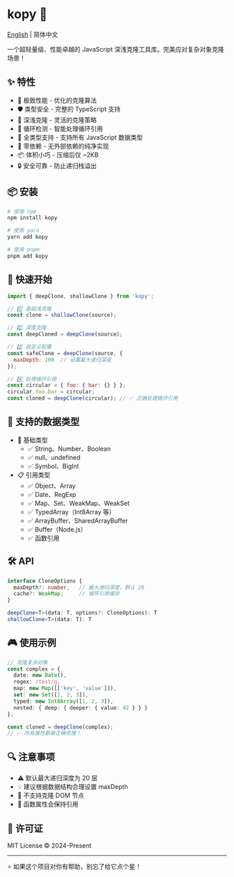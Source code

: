 # kopy 🚀

[English](./docs/README_en.md) | 简体中文

一个超轻量级、性能卓越的 JavaScript 深浅克隆工具库。完美应对复杂对象克隆场景！

## ✨ 特性

- 🚀 极致性能 - 优化的克隆算法
- 🛡️ 类型安全 - 完整的 TypeScript 支持
- 🔄 深浅克隆 - 灵活的克隆策略
- 🎯 循环检测 - 智能处理循环引用
- 🎨 全类型支持 - 支持所有 JavaScript 数据类型
- 🧰 零依赖 - 无外部依赖的纯净实现
- 📦 体积小巧 - 压缩后仅 ~2KB
- 🔒 安全可靠 - 防止递归栈溢出

## 📦 安装

```bash
# 使用 npm
npm install kopy

# 使用 yarn
yarn add kopy

# 使用 pnpm
pnpm add kopy
```

## 🚀 快速开始

```js
import { deepClone, shallowClone } from 'kopy';

// 1️⃣ 基础浅克隆
const clone = shallowClone(source);

// 2️⃣ 深度克隆
const deepCloned = deepClone(source);

// 3️⃣ 自定义配置
const safeClone = deepClone(source, { 
  maxDepth: 100  // 设置最大递归深度
});

// 4️⃣ 处理循环引用
const circular = { foo: { bar: {} } };
circular.foo.bar = circular;
const cloned = deepClone(circular); // ✅ 正确处理循环引用
```

## 🎯 支持的数据类型

- 💫 基础类型
  - ✅ String、Number、Boolean
  - ✅ null、undefined
  - ✅ Symbol、BigInt
- 📋 引用类型
  - ✅ Object、Array
  - ✅ Date、RegExp
  - ✅ Map、Set、WeakMap、WeakSet
  - ✅ TypedArray（Int8Array 等）
  - ✅ ArrayBuffer、SharedArrayBuffer
  - ✅ Buffer（Node.js）
  - ✅ 函数引用

## 🛠️ API

```ts
interface CloneOptions {
  maxDepth?: number;   // 最大递归深度，默认 20
  cache?: WeakMap;     // 循环引用缓存
}

deepClone<T>(data: T, options?: CloneOptions): T
shallowClone<T>(data: T): T
```

## 🎮 使用示例

```ts
// 克隆复杂对象
const complex = {
  date: new Date(),
  regex: /test/g,
  map: new Map([['key', 'value']]),
  set: new Set([1, 2, 3]),
  typed: new Int8Array([1, 2, 3]),
  nested: { deep: { deeper: { value: 42 } } }
};

const cloned = deepClone(complex);
// ✅ 所有属性都被正确克隆！
```

## 🔍 注意事项

- ⚠️ 默认最大递归深度为 20 层
- 💡 建议根据数据结构合理设置 maxDepth
- 🚫 不支持克隆 DOM 节点
- 📝 函数属性会保持引用

## 📄 许可证

MIT License © 2024-Present

---
⭐️ 如果这个项目对你有帮助，别忘了给它点个星！
